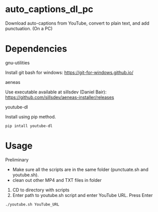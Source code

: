# auto_captions_dl_pc
Download auto-captions from YouTube, convert to plain text, and add punctuation. (On a PC)

# Dependencies

gnu-utilities

Install git bash for windows: https://git-for-windows.github.io/

aeneas

Use executable available at sillsdev (Daniel Bair): https://github.com/sillsdev/aeneas-installer/releases

youtube-dl

Install using pip method.

`pip intall youtube-dl`

# Usage

Preliminary
- Make sure all the scripts are in the same folder (punctuate.sh and youtube.sh).
- clean out other MP4 and TXT files in folder

1. CD to directory with scripts
2. Enter path to youtube.sh script and enter YouTube URL. Press Enter

`./youtube.sh YouTube_URL`


